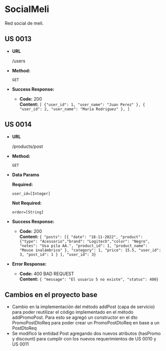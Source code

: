 
# SocialMeli

Red social de meli.

## US 0013

* **URL**

  /users

* **Method:**

  `GET`

* **Success Response:**

  * **Code:** 200  
    **Content:** `[
    {"user_id": 1,
    "user_name": "Juan Perez"
    },
    { "user_id": 2,
    "user_name": "Maria Rodriguez"
    },
    ]`

## US 0014

* **URL**

  /products/post

* **Method:**

  `GET`
  
* **Data Params**

  **Required:**
 
    `user_id=[Integer]`

    **Not Required:**

    `order=[String]`

* **Success Response:**

  * **Code:** 200  
    **Content:** `{
    "posts": [{ "date": "18-11-2022", "product": {"type": "Acessorio","brand": "Logitech","color": "Negro",
    "notes": "Usa pila AA.",
    "product_id": 1,
    "product_name": "Mouse inalámbrico"
    },
    "category": 1,
    "price": 15.5,
    "user_id": 3,
    "post_id": 1
    }
    ],
    "user_id": 3}`
 
* **Error Response:**

  * **Code:** 400 BAD REQUEST  
    **Content:** `{
    "message": "El usuario 5 no existe",
    "status": 400}`

## Cambios en el proyecto base
* Cambio en la implementación del método addPost (capa de servicio) para poder reutilizar el código implementado en el método addPromoPost. Para esto se agregó un constructor en el dto PromoPostDtoReq para poder crear un PromoPostDtoReq en base a un PostDtoReq
* Se modificó la entidad Post agregando dos nuevos atributos (hasPromo y discount) para cumplir con los nuevos requerimientos de US 0010 y US 0011

